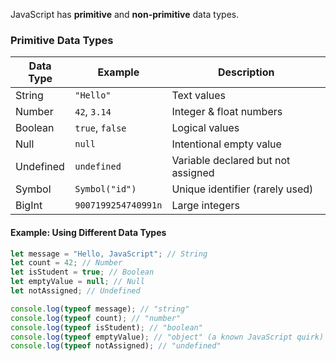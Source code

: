 JavaScript has **primitive** and **non-primitive** data types.

### **Primitive Data Types**

|Data Type|Example|Description|
|---|---|---|
|String|`"Hello"`|Text values|
|Number|`42`, `3.14`|Integer & float numbers|
|Boolean|`true`, `false`|Logical values|
|Null|`null`|Intentional empty value|
|Undefined|`undefined`|Variable declared but not assigned|
|Symbol|`Symbol("id")`|Unique identifier (rarely used)|
|BigInt|`9007199254740991n`|Large integers|

#### **Example: Using Different Data Types**

```js
let message = "Hello, JavaScript"; // String
let count = 42; // Number
let isStudent = true; // Boolean
let emptyValue = null; // Null
let notAssigned; // Undefined

console.log(typeof message); // "string"
console.log(typeof count); // "number"
console.log(typeof isStudent); // "boolean"
console.log(typeof emptyValue); // "object" (a known JavaScript quirk)
console.log(typeof notAssigned); // "undefined"
```
